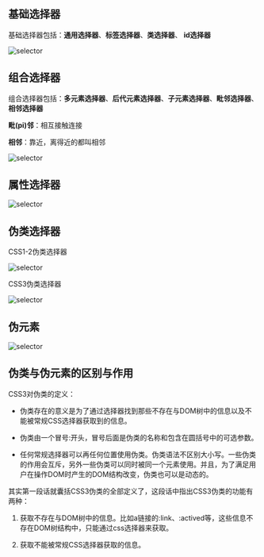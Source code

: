 ## 基础选择器

基础选择器包括：**通用选择器**、**标签选择器**、**类选择器**、 **id选择器**

![selector](http://mp1.oss-cn-beijing.aliyuncs.com/787564103-5c6ac113a0b47.png)

## 组合选择器

组合选择器包括：**多元素选择器**、**后代元素选择器**、**子元素选择器**、**毗邻选择器**、**相邻选择器**

**毗(pi)邻**：相互接触连接

**相邻**：靠近，离得近的都叫相邻

![selector](http://mp1.oss-cn-beijing.aliyuncs.com/3135369761-5c6ac530275f8.png)

## 属性选择器

![selector](http://mp1.oss-cn-beijing.aliyuncs.com/3158539893-5c6ac9634b897.png)

## 伪类选择器

CSS1-2伪类选择器

![selector](http://mp1.oss-cn-beijing.aliyuncs.com/1370704475-5c6c111e2bf30.png)

CSS3伪类选择器

![selector](http://mp1.oss-cn-beijing.aliyuncs.com/3403027093-5c6c10fbe77f4.png)

## 伪元素

![selector](http://mp1.oss-cn-beijing.aliyuncs.com/2854313473-5c6c17c398937.png)

## 伪类与伪元素的区别与作用

CSS3对伪类的定义：

- 伪类存在的意义是为了通过选择器找到那些不存在与DOM树中的信息以及不能被常规CSS选择器获取到的信息。

- 伪类由一个冒号:开头，冒号后面是伪类的名称和包含在圆括号中的可选参数。

- 任何常规选择器可以再任何位置使用伪类。伪类语法不区别大小写。一些伪类的作用会互斥，另外一些伪类可以同时被同一个元素使用。并且，为了满足用户在操作DOM时产生的DOM结构改变，伪类也可以是动态的。

其实第一段话就囊括CSS3伪类的全部定义了，这段话中指出CSS3伪类的功能有两种：

1. 获取不存在与DOM树中的信息。比如a链接的:link、:actived等，这些信息不存在DOM树结构中，只能通过css选择器来获取。

2. 获取不能被常规CSS选择器获取的信息。